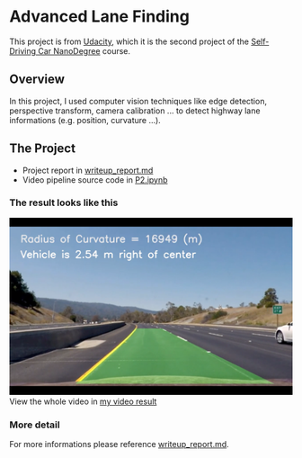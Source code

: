 # Advanced Lane Finding
This project is from [Udacity](https://github.com/udacity/CarND-Advanced-Lane-Lines), which it is the second project of the [Self-Driving Car NanoDegree](https://www.udacity.com/course/self-driving-car-engineer-nanodegree--nd013) course.

## Overview
In this project, I used computer vision techniques like edge detection, perspective transform, camera calibration ... to detect highway lane informations (e.g. position, curvature ...).

## The Project
* Project report in [writeup_report.md](./writeup_report.md)
* Video pipeline source code in [P2.ipynb](./P2.ipynb)

### The result looks like this
![result screenshot](./output_images/screenshot.png "Output")
View the whole video in [my video result](./output_images/project_video_result.mp4)

### More detail

For more informations please reference [writeup_report.md](./writeup_template.md).

